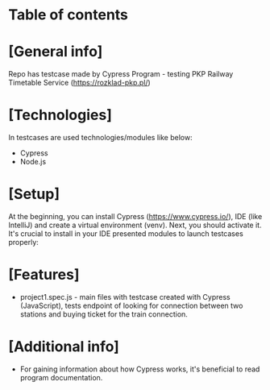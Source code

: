 # Table of contents
# [General info]
Repo has testcase made by Cypress Program - testing PKP Railway Timetable Service (https://rozklad-pkp.pl/)
# [Technologies]
In testcases are used technologies/modules like below:
* Cypress
* Node.js
# [Setup]
At the beginning, you can install Cypress (https://www.cypress.io/), IDE (like IntelliJ) and create a virtual environment (venv). Next, you should activate it. It's crucial to install in your IDE presented modules to launch testcases properly:
# [Features]
* project1.spec.js - main files with testcase created with Cypress (JavaScript), tests endpoint of looking for connection between two stations and buying ticket for the train connection.
# [Additional info]
* For gaining information about how Cypress works, it's beneficial to read program documentation.
